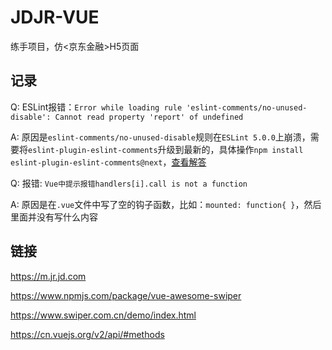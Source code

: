 # JDJR-VUE

练手项目，仿<京东金融>H5页面

## 记录

Q: ESLint报错：`Error while loading rule 'eslint-comments/no-unused-disable': Cannot read property 'report' of undefined`

A: 原因是`eslint-comments/no-unused-disable`规则在`ESLint 5.0.0`上崩溃，需要将`eslint-plugin-eslint-comments`升级到最新的，具体操作`npm install eslint-plugin-eslint-comments@next`，[查看解答](https://github.com/mysticatea/eslint-plugin-eslint-comments/issues/12)

Q: 报错: `Vue中提示报错handlers[i].call is not a function`

A: 原因是在`.vue`文件中写了空的钩子函数，比如：`mounted: function{ }`，然后里面并没有写什么内容

## 链接

https://m.jr.jd.com

https://www.npmjs.com/package/vue-awesome-swiper

https://www.swiper.com.cn/demo/index.html

https://cn.vuejs.org/v2/api/#methods